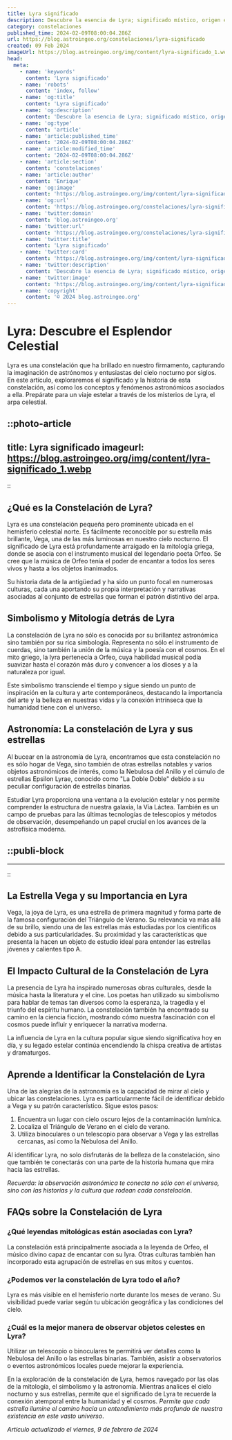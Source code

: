 ```yaml
---
title: Lyra significado
description: Descubre la esencia de Lyra; significado místico, origen estelar y conexión cultural en una lectura enriquecedora.
category: constelaciones
published_time: 2024-02-09T08:00:04.286Z
url: https://blog.astroingeo.org/constelaciones/lyra-significado
created: 09 Feb 2024
imageUrl: https://blog.astroingeo.org/img/content/lyra-significado_1.webp
head:
  meta:
    - name: 'keywords'
      content: 'Lyra significado'
    - name: 'robots'
      content: 'index, follow'
    - name: 'og:title'
      content: 'Lyra significado'
    - name: 'og:description'
      content: 'Descubre la esencia de Lyra; significado místico, origen estelar y conexión cultural en una lectura enriquecedora.'
    - name: 'og:type'
      content: 'article'
    - name: 'article:published_time'
      content: '2024-02-09T08:00:04.286Z'
    - name: 'article:modified_time'
      content: '2024-02-09T08:00:04.286Z'
    - name: 'article:section'
      content: 'constelaciones'
    - name: 'article:author'
      content: 'Enrique'
    - name: 'og:image'
      content: 'https://blog.astroingeo.org/img/content/lyra-significado_1.webp'
    - name: 'og:url'
      content: 'https://blog.astroingeo.org/constelaciones/lyra-significado'
    - name: 'twitter:domain'
      content: 'blog.astroingeo.org'
    - name: 'twitter:url'
      content: 'https://blog.astroingeo.org/constelaciones/lyra-significado'
    - name: 'twitter:title'
      content: 'Lyra significado'
    - name: 'twitter:card'
      content: 'https://blog.astroingeo.org/img/content/lyra-significado_1.webp'
    - name: 'twitter:description'
      content: 'Descubre la esencia de Lyra; significado místico, origen estelar y conexión cultural en una lectura enriquecedora.'
    - name: 'twitter:image'
      content: 'https://blog.astroingeo.org/img/content/lyra-significado_1.webp'
    - name: 'copyright'
      content: '© 2024 blog.astroingeo.org'
---
```

# Lyra: Descubre el Esplendor Celestial

Lyra es una constelación que ha brillado en nuestro firmamento, capturando la imaginación de astrónomos y entusiastas del cielo nocturno por siglos. En este artículo, exploraremos el significado y la historia de esta constelación, así como los conceptos y fenómenos astronómicos asociados a ella. Prepárate para un viaje estelar a través de los misterios de Lyra, el arpa celestial.


::photo-article
---
title: Lyra significado
imageurl: https://blog.astroingeo.org/img/content/lyra-significado_1.webp
---
::


## ¿Qué es la Constelación de Lyra?

Lyra es una constelación pequeña pero prominente ubicada en el hemisferio celestial norte. Es fácilmente reconocible por su estrella más brillante, Vega, una de las más luminosas en nuestro cielo nocturno. El significado de Lyra está profundamente arraigado en la mitología griega, donde se asocia con el instrumento musical del legendario poeta Orfeo. Se cree que la música de Orfeo tenía el poder de encantar a todos los seres vivos y hasta a los objetos inanimados.

Su historia data de la antigüedad y ha sido un punto focal en numerosas culturas, cada una aportando su propia interpretación y narrativas asociadas al conjunto de estrellas que forman el patrón distintivo del arpa.

## Simbolismo y Mitología detrás de Lyra

La constelación de Lyra no sólo es conocida por su brillantez astronómica sino también por su rica simbología. Representa no sólo el instrumento de cuerdas, sino también la unión de la música y la poesía con el cosmos. En el mito griego, la lyra pertenecía a Orfeo, cuya habilidad musical podía suavizar hasta el corazón más duro y convencer a los dioses y a la naturaleza por igual.

Este simbolismo transciende el tiempo y sigue siendo un punto de inspiración en la cultura y arte contemporáneos, destacando la importancia del arte y la belleza en nuestras vidas y la conexión intrínseca que la humanidad tiene con el universo.

## Astronomía: La constelación de Lyra y sus estrellas

Al bucear en la astronomía de Lyra, encontramos que esta constelación no es sólo hogar de Vega, sino también de otras estrellas notables y varios objetos astronómicos de interés, como la Nebulosa del Anillo y el cúmulo de estrellas Epsilon Lyrae, conocido como "La Doble Doble" debido a su peculiar configuración de estrellas binarias.

Estudiar Lyra proporciona una ventana a la evolución estelar y nos permite comprender la estructura de nuestra galaxia, la Vía Láctea. También es un campo de pruebas para las últimas tecnologías de telescopios y métodos de observación, desempeñando un papel crucial en los avances de la astrofísica moderna.


  ::publi-block
  ---
  ---
  ::
  
  
## La Estrella Vega y su Importancia en Lyra

Vega, la joya de Lyra, es una estrella de primera magnitud y forma parte de la famosa configuración del Triángulo de Verano. Su relevancia va más allá de su brillo, siendo una de las estrellas más estudiadas por los científicos debido a sus particularidades. Su proximidad y las características que presenta la hacen un objeto de estudio ideal para entender las estrellas jóvenes y calientes tipo A.

## El Impacto Cultural de la Constelación de Lyra

La presencia de Lyra ha inspirado numerosas obras culturales, desde la música hasta la literatura y el cine. Los poetas han utilizado su simbolismo para hablar de temas tan diversos como la esperanza, la tragedia y el triunfo del espíritu humano. La constelación también ha encontrado su camino en la ciencia ficción, mostrando cómo nuestra fascinación con el cosmos puede influir y enriquecer la narrativa moderna.

La influencia de Lyra en la cultura popular sigue siendo significativa hoy en día, y su legado estelar continúa encendiendo la chispa creativa de artistas y dramaturgos.

## Aprende a Identificar la Constelación de Lyra

Una de las alegrías de la astronomía es la capacidad de mirar al cielo y ubicar las constelaciones. Lyra es particularmente fácil de identificar debido a Vega y su patrón característico. Sigue estos pasos:

1. Encuentra un lugar con cielo oscuro lejos de la contaminación lumínica.
2. Localiza el Triángulo de Verano en el cielo de verano.
3. Utiliza binoculares o un telescopio para observar a Vega y las estrellas cercanas, así como la Nebulosa del Anillo.

Al identificar Lyra, no solo disfrutarás de la belleza de la constelación, sino que también te conectarás con una parte de la historia humana que mira hacia las estrellas.

*Recuerda: la observación astronómica te conecta no sólo con el universo, sino con las historias y la cultura que rodean cada constelación*.

## FAQs sobre la Constelación de Lyra

### ¿Qué leyendas mitológicas están asociadas con Lyra?
La constelación está principalmente asociada a la leyenda de Orfeo, el músico divino capaz de encantar con su lyra. Otras culturas también han incorporado esta agrupación de estrellas en sus mitos y cuentos.

### ¿Podemos ver la constelación de Lyra todo el año?
Lyra es más visible en el hemisferio norte durante los meses de verano. Su visibilidad puede variar según tu ubicación geográfica y las condiciones del cielo.

### ¿Cuál es la mejor manera de observar objetos celestes en Lyra?
Utilizar un telescopio o binoculares te permitirá ver detalles como la Nebulosa del Anillo o las estrellas binarias. También, asistir a observatorios o eventos astronómicos locales puede mejorar la experiencia.

En la exploración de la constelación de Lyra, hemos navegado por las olas de la mitología, el simbolismo y la astronomía. Mientras analices el cielo nocturno y sus estrellas, permite que el significado de Lyra te recuerde la conexión atemporal entre la humanidad y el cosmos. *Permite que cada estrella ilumine el camino hacia un entendimiento más profundo de nuestra existencia en este vasto universo*.

_Artículo actualizado el viernes, 9 de febrero de 2024_